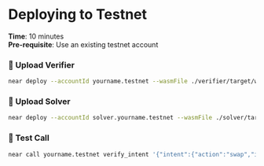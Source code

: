 # Deploying to Testnet

**Time**: 10 minutes  
**Pre-requisite**: Use an existing testnet account


### 🚀 Upload Verifier

```bash
near deploy --accountId yourname.testnet --wasmFile ./verifier/target/wasm32-unknown-unknown/release/verifier.wasm
```

### 🧩 Upload Solver

```bash
near deploy --accountId solver.yourname.testnet --wasmFile ./solver/target/wasm32-unknown-unknown/release/solver.wasm
```

### 🧪 Test Call

```bash
near call yourname.testnet verify_intent '{"intent":{"action":"swap","input_token":"USDC","input_amount":100,"output_token":"wNEAR","max_slippage":0.5}}' --accountId yourname.testnet
```
